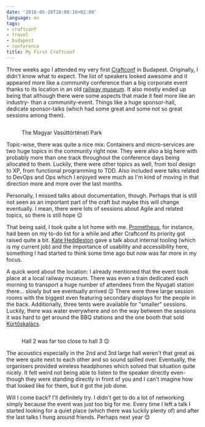 ```yaml
---
date: '2016-05-20T18:00:16+02:00'
language: en
tags:
- craftconf
- travel
- budapest
- conference
title: My First Craftconf
---
```


Three weeks ago I attended my very first [Craftconf][] in Budapest. Originally,
I didn't know what to expect. The list of speakers looked awesome and it
appeared more like a community conference than a big corporate event thanks to
its location in an old [railway museum][]. It also mostly ended up being that
although there were some aspects that made it feel more like an industry- than a
community-event. Things like a huge sponsor-hall, dedicate sponsor-talks (which
had some great and some not so great sessions among them).

<figure>
<img src="/media/2016/museum.jpg" alt="" />
<figcaption><p>The Magyar Vasúttörténeti Park</p></figcaption>
</figure>

Topic-wise, there was quite a nice mix: Containers and micro-services are two
huge topics in the community right now. They were also a big here with probably
more than one track throughout the conference days being allocated to
them. Luckily, there were other topics as well, from tool design to XP, from
functional programming to TDD. Also included were talks related to DevOps and
Ops which I enjoyed were much as I'm kind of moving in that direction more and
more over the last months.

Personally, I missed talks about documentation, though. Perhaps that is still
not seen as an important part of the craft but maybe this will change
eventually. I mean, there were lots of sessions about Agile and related topics,
so there is still hope 😉

That being said, I took quite a lot home with me. [Prometheus][], for instance,
had been on my to-do list for a while and after Craftconf its priority got raised
quite a bit. [Kate Heddleston][] gave a talk about internal tooling (which is my
current job) and the importance of usability and accessibility here, something I
had started to think some time ago but now was far more in my focus.

A quick word about the location: I already mentioned that the event took place
at a local railway museum. There was even a train dedicated each morning to
transport a huge number of attendees from the Nyugati station there... slowly
but we eventually arrived 😉 There were three large session rooms with the
biggest even featuring secondary displays for the people in the
back. Additionally, three tents were available for "smaller" sessions. Luckily,
there was water everywhere and on the way between the sessions it was hard to
get around the BBQ stations and the one booth that sold [Kürtőskalács][bb].

<figure>
<img src="/media/2016/hall2.jpg" alt="" />
<figcaption><p>Hall 2 was far too close to hall 3 😉</p></figcaption>
</figure>


The acoustics especially in the 2nd and 3rd large hall weren't that great as
the were quite next to each other and so sound spilled over. Eventually, the
organisers provided wireless headphones which solved that situation quite
nicely. It felt weird not being able to listen to the speaker directly
even-though they were standing directly in front of you and I can't imagine how
that looked like for them, but it got the job done.

Will I come back? I'll definitely try. I didn't get to do a lot of networking
simply because the event was just too big for me. Every time I left a talk I
started looking for a quiet place (which there was luckily plenty of) and after
the last talks I hung around friends. Perhaps next year 😊

[bb]: https://en.wikipedia.org/wiki/K%C3%BCrt%C5%91skal%C3%A1cs
[Kate Heddleston]: https://kateheddleston.com/
[prometheus]: https://prometheus.io/
[craftconf]: http://craft-conf.com/2016
[railway museum]: http://www.vasuttortenetipark.hu/
